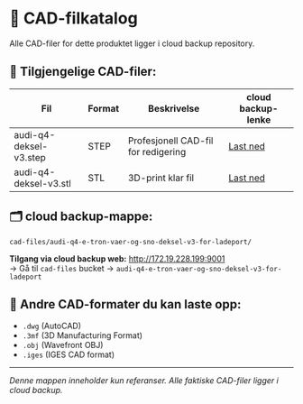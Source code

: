 # 🔧 CAD-filkatalog

Alle CAD-filer for dette produktet ligger i cloud backup repository.

## 📐 Tilgjengelige CAD-filer:

| Fil | Format | Beskrivelse | cloud backup-lenke |
|-----|--------|-------------|-------------|
| audi-q4-deksel-v3.step | STEP | Profesjonell CAD-fil for redigering | [Last ned](http://172.19.228.199:9000/cad-files/audi-q4-e-tron-vaer-og-sno-deksel-v3-for-ladeport/audi-q4-deksel-v3.step) |
| audi-q4-deksel-v3.stl | STL | 3D-print klar fil | [Last ned](http://172.19.228.199:9000/cad-files/audi-q4-e-tron-vaer-og-sno-deksel-v3-for-ladeport/audi-q4-deksel-v3.stl) |

## 🗂️ cloud backup-mappe:
```
cad-files/audi-q4-e-tron-vaer-og-sno-deksel-v3-for-ladeport/
```

**Tilgang via cloud backup web:** http://172.19.228.199:9001  
→ Gå til `cad-files` bucket → `audi-q4-e-tron-vaer-og-sno-deksel-v3-for-ladeport`

## 📂 Andre CAD-formater du kan laste opp:
- `.dwg` (AutoCAD)
- `.3mf` (3D Manufacturing Format)
- `.obj` (Wavefront OBJ)
- `.iges` (IGES CAD format)

---
*Denne mappen inneholder kun referanser. Alle faktiske CAD-filer ligger i cloud backup.*